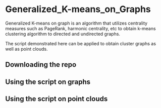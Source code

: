 # Generalized_K-means_on_Graphs
Generalized K-means on graph is an algorithm that utilizes centrality measures such as PageRank, harmonic centrality, etc to obtain k-means clustering algorithm to directed and undirected graphs. 

The script demonstrated here can be applied to obtain cluster graphs as well as point clouds.

## Downloading the repo


## Using the script on graphs 


## Using the script on point clouds
